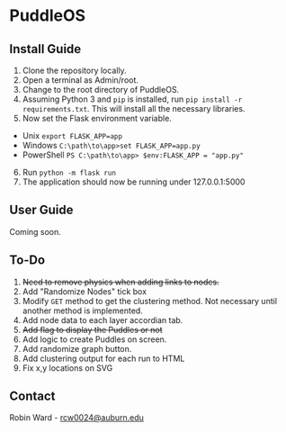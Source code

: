 # PuddleOS
## Install Guide
1. Clone the repository locally.
2. Open a terminal as Admin/root.
3. Change to the root directory of PuddleOS.
4. Assuming Python 3 and `pip` is installed, run `pip install -r requirements.txt`. 
   This will install all the necessary libraries.
5. Now set the Flask environment variable. 
- Unix
`export FLASK_APP=app`
- Windows
`C:\path\to\app>set FLASK_APP=app.py`
- PowerShell
`PS C:\path\to\app> $env:FLASK_APP = "app.py"`
6. Run `python -m flask run`
7. The application should now be running under 127.0.0.1:5000

## User Guide
Coming soon.

## To-Do
1. ~~Need to remove physics when adding links to nodes.~~
2. Add "Randomize Nodes" tick box
3. Modify `GET` method to get the clustering method. Not necessary until another method is implemented.
4. Add node data to each layer accordian tab.
5. ~~Add flag to display the Puddles or not~~
6. Add logic to create Puddles on screen.
7. Add randomize graph button.
8. Add clustering output for each run to HTML
9. Fix x,y locations on SVG


## Contact
Robin Ward - rcw0024@auburn.edu